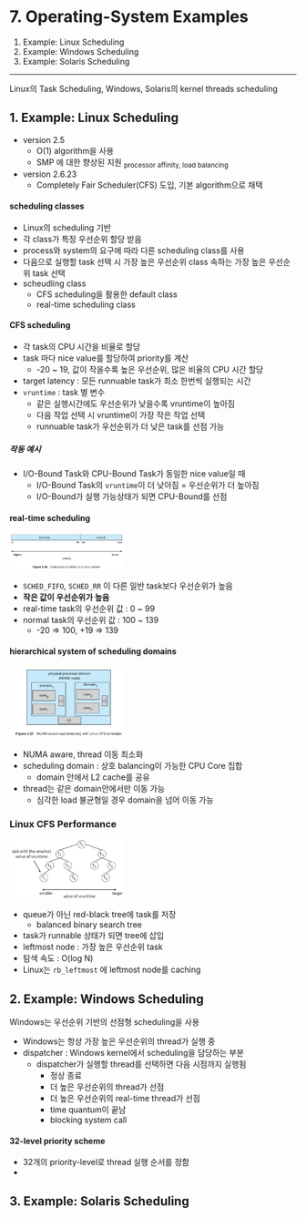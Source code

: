 # 7. Operating-System Examples

1. Example: Linux Scheduling
2. Example: Windows Scheduling
3. Example: Solaris Scheduling

---

Linux의 Task Scheduling, Windows, Solaris의 kernel threads scheduling

## 1. Example: Linux Scheduling

- version 2.5
    - O(1) algorithm을 사용
    - SMP 에 대한 향상된 지원 <sub>processor affinity, load balancing</sub>
- version 2.6.23
    - Completely Fair Scheduler(CFS) 도입, 기본 algorithm으로 채택

#### scheduling classes

- Linux의 scheduling 기반
- 각 class가 특정 우선순위 할당 받음
- process와 system의 요구에 따라 다른 scheduling class를 사용
- 다음으로 실행할 task 선택 시 가장 높은 우선순위 class 속하는 가장 높은 우선순위 task 선택
- scheudling class
    - CFS scheduling을 활용한 default class
    - real-time scheduling class

#### CFS scheduling

- 각 task의 CPU 시간을 비율로 할당
- task 마다 nice value를 할당하여 priority를 계산
    - -20 ~ 19, 값이 작을수록 높은 우선순위, 많은 비율의 CPU 시간 할당
- target latency : 모든 runnuable task가 최소 한번씩 실행되는 시간
- `vruntime` : task 별 변수
    - 같은 실행시간에도 우선순위가 낮을수록 vruntime이 높아짐
    - 다음 작업 선택 시 vruntime이 가장 작은 작업 선택
    - runnuable task가 우선순위가 더 낮은 task를 선점 가능

##### 작동 예시

- I/O-Bound Task와 CPU-Bound Task가 동일한 nice value일 때
    - I/O-Bound Task의 `vruntime`이 더 낮아짐 = 우선순위가 더 높아짐
    - I/O-Bound가 실행 가능상태가 되면 CPU-Bound를 선점

#### real-time scheduling

<img src="img.png"  width="40%"/>

- `SCHED_FIFO`, `SCHED_RR` 이 다른 일반 task보다 우선순위가 높음
- **작은 값이 우선순위가 높음**
- real-time task의 우선순위 값 : 0 ~ 99
- normal task의 우선순위 값 : 100 ~ 139
    - -20 => 100, +19 => 139

#### hierarchical system of scheduling domains

<img src="img_1.png"  width="40%"/>

- NUMA aware, thread 이동 최소화
- scheduling domain : 상호 balancing이 가능한 CPU Core 집합
    - domain 안에서 L2 cache를 공유
- thread는 같은 domain안에서만 이동 가능
    - 심각한 load 불균형일 경우 domain을 넘어 이동 가능

### Linux CFS Performance

<img src="img_2.png"  width="40%"/>

- queue가 아닌 red-black tree에 task를 저장
    - balanced binary search tree
- task가 runnable 상태가 되면 tree에 삽입
- leftmost node : 가장 높은 우선순위 task
- 탐색 속도 : O(log N)
- Linux는 `rb_leftmost` 에 leftmost node를 caching

## 2. Example: Windows Scheduling

Windows는 우선순위 기반의 선점형 scheduling을 사용

- Windows는 항상 가장 높은 우선순위의 thread가 실행 중
- dispatcher : Windows kernel에서 scheduling을 담당하는 부분
    - dispatcher가 실행할 thread를 선택하면 다음 시점까지 실행됨
        - 정상 종료
        - 더 높은 우선순위의 thread가 선점
        - 더 높은 우선순위의 real-time thread가 선점
        - time quantum이 끝남
        - blocking system call

#### 32-level priority scheme

- 32개의 priority-level로 thread 실행 순서를 정함
- 

## 3. Example: Solaris Scheduling

